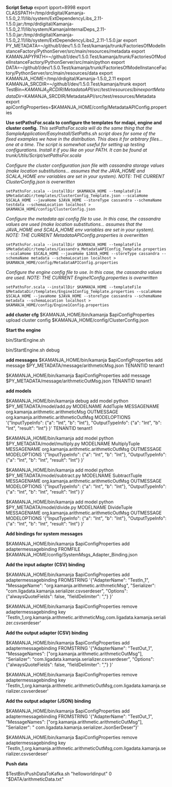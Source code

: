 


**Script Setup**
export ipport=8998
export CLASSPATH=/tmp/drdigital/Kamanja-1.5.0_2.11/lib/system/ExtDependencyLibs_2.11-1.5.0.jar:/tmp/drdigital/Kamanja-1.5.0_2.11/lib/system/KamanjaInternalDeps_2.11-1.5.0.jar:/tmp/drdigital/Kamanja-1.5.0_2.11/lib/system/ExtDependencyLibs2_2.11-1.5.0.jar
export PY_METADATA=~/github1/dev/1.5.0.Test/kamanja/trunk/FactoriesOfModelInstanceFactory/PythonServer/src/main/resources/metadata
export KAMANJAPYPATH=~/github1/dev/1.5.0.Test/kamanja/trunk/FactoriesOfModelInstanceFactory/PythonServer/src/main/python
export DATA=~/github1/dev/1.5.0.Test/kamanja/trunk/FactoriesOfModelInstanceFactory/PythonServer/src/main/resources/data
export KAMANJA_HOME=/tmp/drdigital/Kamanja-1.5.0_2.11
export KAMANJA_SRCDIR=~/github1/dev/1.5.0.Test/kamanja/trunk
export TestBin=$KAMANJA_SRCDIR/MetadataAPI/src/test/resources/bin
export MetadataDir=$KAMANJA_SRCDIR/MetadataAPI/src/test/resources/Metadata
export apiConfigProperties=$KAMANJA_HOME/config/MetadataAPIConfig.properties

**Use setPathsFor.scala to configure the templates for mdapi, engine and cluster  config.**
_This setPathsFor.scala will do the same thing that the SampleApplication/EasyInstall/SetPaths.sh script does for some of the fixed examples we have in the distribution.  This does it for arbitrary files... one at a time.  The script is somewhat useful for setting up testing configurations.  Install it if you like on your PATH.  It can be found at trunk/Utils/Script/setPathsFor.scala_

_Configure the cluster configuration json file with cassandra storage values (make location substitutions... assumes that the JAVA_HOME and SCALA_HOME env variables are set in your system).  NOTE: THE CURRENT ClusterConfig.json is overwritten_

	setPathsFor.scala --installDir $KAMANJA_HOME --templateFile $MetadataDir/templates/ClusterConfig_Template.json --scalaHome $SCALA_HOME --javaHome $JAVA_HOME --storeType cassandra --schemaName testdata --schemaLocation localhost > $KAMANJA_HOME/config/ClusterConfig.json

_Configure the metadata api config file to use.  In this case, the cassandra values are used (make location substitutions... assumes that the JAVA_HOME and SCALA_HOME env variables are set in your system).  NOTE: THE CURRENT MetadataAPIConfig.properties is overwritten_

	setPathsFor.scala --installDir $KAMANJA_HOME --templateFile $MetadataDir/templates/Cassandra_MetadataAPIConfig_Template.properties --scalaHome $SCALA_HOME --javaHome $JAVA_HOME --storeType cassandra --schemaName metadata --schemaLocation localhost > $KAMANJA_HOME/config/MetadataAPIConfig.properties

_Configure the engine config file to use.  In this case, the cassandra values are used. NOTE: THE CURRENT Engine1Config.properties is overwritten_

	setPathsFor.scala --installDir $KAMANJA_HOME --templateFile $MetadataDir/templates/Engine1Config_Template.properties --scalaHome $SCALA_HOME --javaHome $JAVA_HOME --storeType cassandra --schemaName metadata --schemaLocation localhost > $KAMANJA_HOME/config/Engine1Config.properties

**add cluster cfg**
	$KAMANJA_HOME/bin/kamanja $apiConfigProperties upload cluster config $KAMANJA_HOME/config/ClusterConfig.json

**Start the engine**

bin/StartEngine.sh 

bin/StartEngine.sh debug	

**add messages**
$KAMANJA_HOME/bin/kamanja $apiConfigProperties add message $PY_METADATA/message/arithmeticMsg.json TENANTID tenant1

$KAMANJA_HOME/bin/kamanja $apiConfigProperties add message $PY_METADATA/message/arithmeticOutMsg.json TENANTID tenant1

**add models**

$KAMANJA_HOME/bin/kamanja debug add model python $PY_METADATA/model/add.py MODELNAME AddTuple MESSAGENAME org.kamanja.arithmetic.arithmeticMsg OUTMESSAGE org.kamanja.arithmetic.arithmeticOutMsg MODELOPTIONS '{"InputTypeInfo": {"a": "Int", "b": "Int"}, "OutputTypeInfo": {"a": "Int", "b": "Int", "result": "Int"} }' TENANTID tenant1

$KAMANJA_HOME/bin/kamanja add model python $PY_METADATA/model/multiply.py MODELNAME MultiplyTuple MESSAGENAME org.kamanja.arithmetic.arithmeticOutMsg OUTMESSAGE <output message> MODELOPTIONS '{"InputTypeInfo": {"a": "Int", "b": "Int"}, "OutputTypeInfo": {"a": "Int", "b": "Int", "result": "Int"} }'

$KAMANJA_HOME/bin/kamanja add model python $PY_METADATA/model/subtract.py MODELNAME SubtractTuple MESSAGENAME org.kamanja.arithmetic.arithmeticOutMsg OUTMESSAGE <output message> MODELOPTIONS '{"InputTypeInfo": {"a": "Int", "b": "Int"}, "OutputTypeInfo": {"a": "Int", "b": "Int", "result": "Int"} }'

$KAMANJA_HOME/bin/kamanja add model python $PY_METADATA/model/divide.py MODELNAME DivideTuple MESSAGENAME org.kamanja.arithmetic.arithmeticOutMsg OUTMESSAGE <output message> MODELOPTIONS '{"InputTypeInfo": {"a": "Int", "b": "Int"}, "OutputTypeInfo": {"a": "Int", "b": "Int", "result": "Int"} }'


**Add bindings for system messages**

$KAMANJA_HOME/bin/kamanja $apiConfigProperties add adaptermessagebinding FROMFILE $KAMANJA_HOME/config/SystemMsgs_Adapter_Binding.json


**Add the input adapter (CSV) binding**

$KAMANJA_HOME/bin/kamanja $apiConfigProperties add adaptermessagebinding FROMSTRING '{"AdapterName": "TestIn_1", "MessageName": "org.kamanja.arithmetic.arithmeticMsg", "Serializer": "com.ligadata.kamanja.serializer.csvserdeser", "Options": {"alwaysQuoteFields": false, "fieldDelimiter": ","} }'

$KAMANJA_HOME/bin/kamanja $apiConfigProperties remove adaptermessagebinding key 'TestIn_1,org.kamanja.arithmetic.arithmeticMsg,com.ligadata.kamanja.serializer.csvserdeser'

**Add the output adapter (CSV) binding**

$KAMANJA_HOME/bin/kamanja $apiConfigProperties add adaptermessagebinding FROMSTRING '{"AdapterName": "TestOut_1", "MessageNames": ["org.kamanja.arithmetic.arithmeticOutMsg"], "Serializer": "com.ligadata.kamanja.serializer.csvserdeser", "Options": {"alwaysQuoteFields": false, "fieldDelimiter": ","} }'

$KAMANJA_HOME/bin/kamanja $apiConfigProperties remove adaptermessagebinding key 'TestIn_1,org.kamanja.arithmetic.arithmeticOutMsg,com.ligadata.kamanja.serializer.csvserdeser'

**Add the output adapter (JSON) binding**

$KAMANJA_HOME/bin/kamanja $apiConfigProperties add adaptermessagebinding FROMSTRING '{"AdapterName": "TestOut_1", "MessageNames": ["org.kamanja.arithmetic.arithmeticOutMsg"], "Serializer": " com.ligadata.kamanja.serializer.JsonSerDeser"}'

$KAMANJA_HOME/bin/kamanja $apiConfigProperties remove adaptermessagebinding key 'TestIn_1,org.kamanja.arithmetic.arithmeticOutMsg,com.ligadata.kamanja.serializer.csvserdeser'

**Push data**

$TestBin/PushDataToKafka.sh "helloworldinput" 0 "$DATA/arithmeticData.txt"
  

